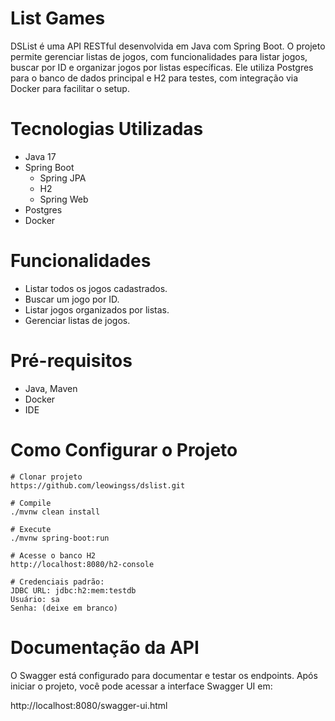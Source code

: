 # List Games

DSList é uma API RESTful desenvolvida em Java com Spring Boot. O projeto permite gerenciar listas de jogos, com funcionalidades para listar jogos, buscar por ID e organizar jogos por listas específicas. Ele utiliza Postgres para o banco de dados principal e H2 para testes, com integração via Docker para facilitar o setup.

# Tecnologias Utilizadas
- Java 17
- Spring Boot
    - Spring JPA
    - H2
    - Spring Web
- Postgres
- Docker

# Funcionalidades

- Listar todos os jogos cadastrados.
- Buscar um jogo por ID.
- Listar jogos organizados por listas.
- Gerenciar listas de jogos.

# Pré-requisitos

- Java, Maven
- Docker
- IDE 

# Como Configurar o Projeto

```
# Clonar projeto 
https://github.com/leowingss/dslist.git

# Compile 
./mvnw clean install

# Execute
./mvnw spring-boot:run

# Acesse o banco H2
http://localhost:8080/h2-console

# Credenciais padrão:
JDBC URL: jdbc:h2:mem:testdb
Usuário: sa
Senha: (deixe em branco)
```

# Documentação da API
O Swagger está configurado para documentar e testar os endpoints. Após iniciar o projeto, você pode acessar a interface Swagger UI em:

http://localhost:8080/swagger-ui.html